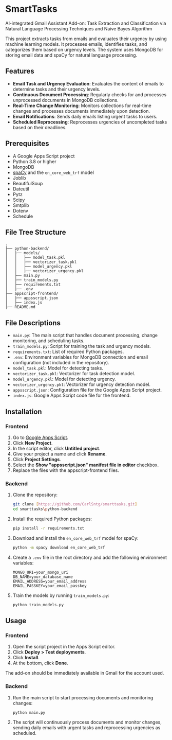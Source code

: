# SmartTasks
AI-integrated Gmail Assistant Add-on: Task Extraction and Classification via Natural Language Processing Techniques and Naive Bayes Algorithm

This project extracts tasks from emails and evaluates their urgency by using machine learning models. It processes emails, identifies tasks, and categorizes them based on urgency levels. The system uses MongoDB for storing email data and spaCy for natural language processing.

## Features

- **Email Task and Urgency Evaluation**: Evaluates the content of emails to determine tasks and their urgency levels.
- **Continuous Document Processing**: Regularly checks for and processes unprocessed documents in MongoDB collections.
- **Real-Time Change Monitoring**: Monitors collections for real-time changes and processes documents immediately upon detection.
- **Email Notifications**: Sends daily emails listing urgent tasks to users.
- **Scheduled Reprocessing**: Reprocesses urgencies of uncompleted tasks based on their deadlines.

## Prerequisites

- A Google Apps Script project
- Python 3.8 or higher
- MongoDB
- [spaCy](https://spacy.io/) and the `en_core_web_trf` model
- Joblib
- BeautifulSoup
- Dateutil
- Pytz
- Scipy
- Smtplib
- Dotenv
- Schedule

## File Tree Structure 

```plaintext
.
├── python-backend/
│   ├── models/
│   │   ├── model_task.pkl
│   │   ├── vectorizer_task.pkl
│   │   ├── model_urgency.pkl
│   │   ├── vectorizer_urgency.pkl
│   ├── main.py
│   ├── train_models.py
│   ├── requirements.txt
│   ├── .env
├── appscript-frontend/
│   ├── appsscript.json
│   ├── index.js
├── README.md
```

## File Descriptions

- `main.py`: The main script that handles document processing, change monitoring, and scheduling tasks.
- `train_models.py`: Script for training the task and urgency models.
- `requirements.txt`: List of required Python packages.
- `.env`: Environment variables for MongoDB connection and email configuration (not included in the repository).
- `model_task.pkl`: Model for detecting tasks.
- `vectorizer_task.pkl`: Vectorizer for task detection model.
- `model_urgency.pkl`: Model for detecting urgency.
- `vectorizer_urgency.pkl`: Vectorizer for urgency detection model.
- `appsscript.json`: Configuration file for the Google Apps Script project.
- `index.js`: Google Apps Script code file for the frontend.

## Installation

### Frontend
1. Go to [Google Apps Script](https://script.google.com).
2. Click <strong>New Project</strong>.
3. In the script editor, click <strong>Untitled project</strong>.
4. Give your project a name and click <strong>Rename</strong>.
5. Click <strong>Project Settings</strong>.
6. Select the <strong>Show "appsscript.json" manifest file in editor</strong> checkbox.
7. Replace the files with the appscript-frontend files.

### Backend
1. Clone the repository:

   ```bash
   git clone [https://github.com/CarlSntg/smarttasks.git]
   cd smarttasks\python-backend
   ```

2. Install the required Python packages:

   ```bash
   pip install -r requirements.txt
   ```

3. Download and install the `en_core_web_trf` model for spaCy:

   ```bash
   python -m spacy download en_core_web_trf
   ```

4. Create a `.env` file in the root directory and add the following environment variables:

   ```plaintext
   MONGO_URI=your_mongo_uri
   DB_NAME=your_database_name
   EMAIL_ADDRESS=your_email_address
   EMAIL_PASSKEY=your_email_passkey
   ```

5. Train the models by running `train_models.py`:

   ```bash
   python train_models.py
   ```

## Usage

### Frontend
1. Open the script project in the Apps Script editor.
2. Click <strong>Deploy > Test deployments</strong>.
3. Click <strong>Install</strong>.
4. At the bottom, click <strong>Done</strong>.

The add-on should be immediately available in Gmail for the account used.

### Backend
1. Run the main script to start processing documents and monitoring changes:

   ```bash
   python main.py
   ```

2. The script will continuously process documents and monitor changes, sending daily emails with urgent tasks and reprocessing urgencies as scheduled.
